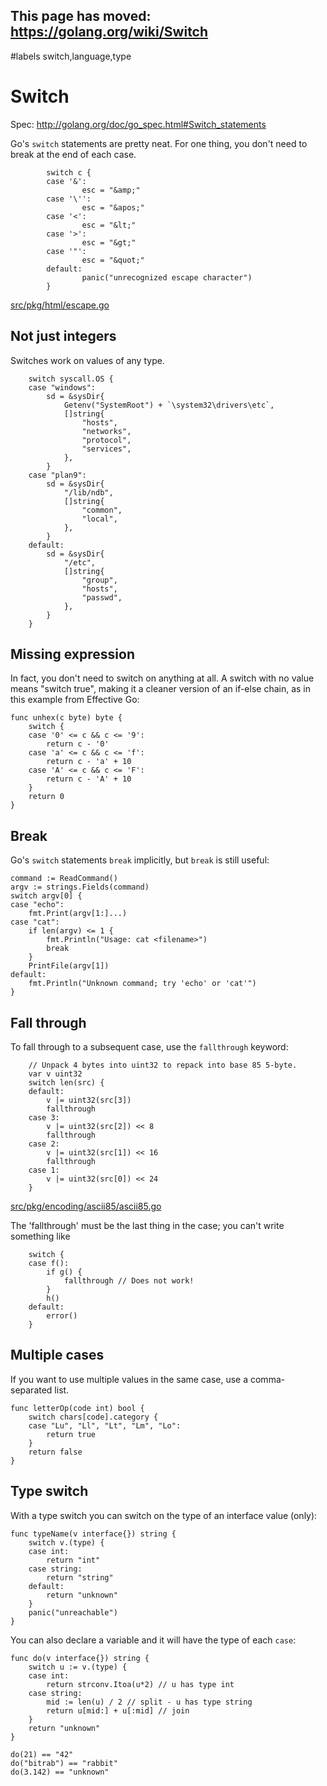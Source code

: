 ## This page has moved: https://golang.org/wiki/Switch ##
#labels switch,language,type

# Switch #

Spec: http://golang.org/doc/go_spec.html#Switch_statements

Go's `switch` statements are pretty neat. For one thing, you don't need to break at the end of each case.

```
        switch c {
        case '&':
                esc = "&amp;"
        case '\'':
                esc = "&apos;"
        case '<':
                esc = "&lt;"
        case '>':
                esc = "&gt;"
        case '"':
                esc = "&quot;"
        default:
                panic("unrecognized escape character")
        }
```

[src/pkg/html/escape.go](http://golang.org/src/pkg/html/escape.go#L178)

## Not just integers ##

Switches work on values of any type.

```
	switch syscall.OS {
	case "windows":
		sd = &sysDir{
			Getenv("SystemRoot") + `\system32\drivers\etc`,
			[]string{
				"hosts",
				"networks",
				"protocol",
				"services",
			},
		}
	case "plan9":
		sd = &sysDir{
			"/lib/ndb",
			[]string{
				"common",
				"local",
			},
		}
	default:
		sd = &sysDir{
			"/etc",
			[]string{
				"group",
				"hosts",
				"passwd",
			},
		}
	}
```

## Missing expression ##

In fact, you don't need to switch on anything at all. A switch with no value means "switch true", making it a cleaner version of an if-else chain, as in this example from Effective Go:

```
func unhex(c byte) byte {
    switch {
    case '0' <= c && c <= '9':
        return c - '0'
    case 'a' <= c && c <= 'f':
        return c - 'a' + 10
    case 'A' <= c && c <= 'F':
        return c - 'A' + 10
    }
    return 0
}
```

## Break ##

Go's `switch` statements `break` implicitly, but `break` is still useful:

```
command := ReadCommand()
argv := strings.Fields(command)
switch argv[0] {
case "echo":
    fmt.Print(argv[1:]...)
case "cat":
    if len(argv) <= 1 {
        fmt.Println("Usage: cat <filename>")
        break
    }
    PrintFile(argv[1])
default:
    fmt.Println("Unknown command; try 'echo' or 'cat'")
}
```

## Fall through ##

To fall through to a subsequent case, use the `fallthrough` keyword:

```
	// Unpack 4 bytes into uint32 to repack into base 85 5-byte.
	var v uint32
	switch len(src) {
	default:
		v |= uint32(src[3])
		fallthrough
	case 3:
		v |= uint32(src[2]) << 8
		fallthrough
	case 2:
		v |= uint32(src[1]) << 16
		fallthrough
	case 1:
		v |= uint32(src[0]) << 24
	}
```
[src/pkg/encoding/ascii85/ascii85.go](http://golang.org/src/pkg/encoding/ascii85/ascii85.go#L43)

The 'fallthrough' must be the last thing in the case; you can't write something like

```
	switch {
	case f():
		if g() {
			fallthrough // Does not work!
		}
		h()
	default:
		error()
	}
```

## Multiple cases ##

If you want to use multiple values in the same case, use a comma-separated list.

```
func letterOp(code int) bool {
	switch chars[code].category {
	case "Lu", "Ll", "Lt", "Lm", "Lo":
		return true
	}
	return false
}
```
## Type switch ##

With a type switch you can switch on the type of an interface value (only):

```
func typeName(v interface{}) string {
	switch v.(type) {
	case int:
		return "int"
	case string:
		return "string"
	default:
		return "unknown"
	}
	panic("unreachable")
}
```

You can also declare a variable and it will have the type of each `case`:

```
func do(v interface{}) string {
	switch u := v.(type) {
	case int:
		return strconv.Itoa(u*2) // u has type int
	case string:
		mid := len(u) / 2 // split - u has type string
		return u[mid:] + u[:mid] // join
	}
	return "unknown"
}

do(21) == "42"
do("bitrab") == "rabbit"
do(3.142) == "unknown"
```